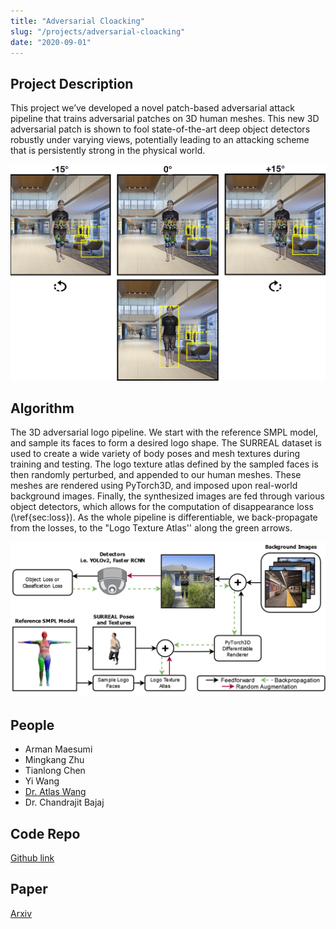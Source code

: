 ```yaml
---
title: "Adversarial Cloacking"
slug: "/projects/adversarial-cloacking"
date: "2020-09-01"
---
```


## Project Description

This project we’ve developed a novel patch-based adversarial attack pipeline that trains adversarial patches on 3D human meshes. This new 3D adversarial patch is shown to fool state-of-the-art deep object detectors robustly under varying views, potentially leading to an attacking scheme that is persistently strong in the physical world.

![banner](../../../images/projects/adversarial_cloacking/canvas.png)


## Algorithm

The 3D adversarial logo pipeline. We start with the reference SMPL  model, and sample its faces to form a desired logo shape. The SURREAL  dataset is used to create a wide variety of body poses and mesh textures during training and testing. The logo texture atlas defined by the sampled faces is then randomly perturbed, and appended to our human meshes. These meshes are rendered using PyTorch3D, and imposed upon real-world background images. Finally, the synthesized images are fed through various object detectors, which allows for the computation of disappearance loss (\ref{sec:loss}). As the whole pipeline is differentiable, we back-propagate from the losses, to the "Logo Texture Atlas'' along the green arrows.

![pipeline](../../../images/projects/adversarial_cloacking/pipeline.png)

## People

*   Arman Maesumi
*   Mingkang Zhu
*   Tianlong Chen
*   Yi Wang
*   [Dr. Atlas Wang](https://vita-group.github.io/)
*   Dr. Chandrajit Bajaj

## Code Repo

[Github link](https://github.com/CVC-Lab/3D_ADV_Mesh_pytorch3d)

## Paper

[Arxiv](https://arxiv.org/abs/2104.11101)